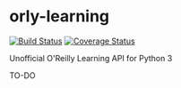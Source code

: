 # orly-learning
[![Build Status](https://travis-ci.com/Alchemy-Meister/orly-learning.svg?branch=master)](https://travis-ci.com/Alchemy-Meister/orly-learning)
[![Coverage Status](https://coveralls.io/repos/github/Alchemy-Meister/orly-learning/badge.svg)](https://coveralls.io/github/Alchemy-Meister/orly-learning)

Unofficial O'Reilly Learning API for Python 3

TO-DO
